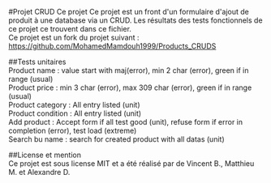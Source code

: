 #Projet CRUD
Ce projet Ce projet est un front d'un formulaire d'ajout de produit à une database via un CRUD. Les résultats des tests fonctionnels de ce projet ce trouvent dans ce fichier.    
Ce projet est un fork du projet suivant : https://github.com/MohamedMamdouh1999/Products_CRUDS  
  
  
##Tests unitaires  
Product name : value start with maj(error), min 2 char (error), green if in range (usual)  
Product price : min 3 char (error), max 309 char (error), green if in range (usual)  
Product category : All entry listed (unit)  
Product condition : All entry listed (unit)  
Add product : Accept form if all test good (unit), refuse form if error in completion (error), test load (extreme)  
Search bu name : search for created product with all datas (unit)  
  
  
##License et mention  
Ce projet est sous license MIT et a été réalisé par de Vincent B., Matthieu M. et Alexandre D.
